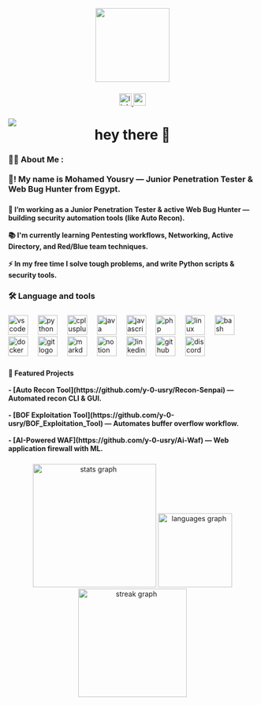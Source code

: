 <div align="center">
  <img height="150" src="https://media1.giphy.com/media/v1.Y2lkPTc5MGI3NjExdm5iaG9zMGExZHhwdjF4MnRvYm90NWIxNm51dzV2dm5yM3lnanp3MyZlcD12MV9pbnRlcm5hbF9naWZfYnlfaWQmY3Q9Zw/2SvePlXEmRak8/giphy.gif"  />
</div>

###

<div align="center">
  <a href="https://www.linkedin.com/in/mohamed-yousry-b8a096266/" target="_blank">
    <img src="https://img.shields.io/static/v1?message=LinkedIn&logo=linkedin&label=&color=0077B5&logoColor=white&labelColor=&style=for-the-badge" height="25" alt="linkedin logo"  />
  </a>
  <a href="mohammedyousriy@gmail.com" target="_blank">
    <img src="https://img.shields.io/static/v1?message=Gmail&logo=gmail&label=&color=D14836&logoColor=white&labelColor=&style=for-the-badge" height="25" alt="gmail logo"  />
  </a>
</div>

###

<img align="left" src="https://visitor-badge.laobi.icu/badge?page_id=y-0-usry.y-0-usry&"  />

###

<h1 align="center">hey there 👋</h1>

###

<h3 align="left">👩‍💻  About Me :<br><br>👋! My name is Mohamed Yousry — Junior Penetration Tester & Web Bug Hunter from Egypt.</h3>

###

<h4 align="left">🔭 I’m working as a Junior Penetration Tester & active Web Bug Hunter — building security automation tools (like Auto Recon).<br><br>📚 I'm currently learning Pentesting workflows, Networking, Active Directory, and Red/Blue team techniques.<br><br>⚡ In my free time I solve tough problems, and write Python scripts & security tools.</h4>

###

<h3 align="left">🛠 Language and tools</h3>

###

<div align="left">
  <img src="https://cdn.jsdelivr.net/gh/devicons/devicon/icons/vscode/vscode-original.svg" height="40" alt="vscode logo"  />
  <img width="12" />
  <img src="https://cdn.jsdelivr.net/gh/devicons/devicon/icons/python/python-original.svg" height="40" alt="python logo"  />
  <img width="12" />
  <img src="https://cdn.jsdelivr.net/gh/devicons/devicon/icons/cplusplus/cplusplus-original.svg" height="40" alt="cplusplus logo"  />
  <img width="12" />
  <img src="https://cdn.jsdelivr.net/gh/devicons/devicon/icons/java/java-original.svg" height="40" alt="java logo"  />
  <img width="12" />
  <img src="https://cdn.jsdelivr.net/gh/devicons/devicon/icons/javascript/javascript-original.svg" height="40" alt="javascript logo"  />
  <img width="12" />
  <img src="https://skillicons.dev/icons?i=php" height="40" alt="php logo"  />
  <img width="12" />
  <img src="https://skillicons.dev/icons?i=linux" height="40" alt="linux logo"  />
  <img width="12" />
  <img src="https://cdn.simpleicons.org/gnubash/4EAA25" height="40" alt="bash logo"  />
  <img width="12" />
  <img src="https://cdn.jsdelivr.net/gh/devicons/devicon/icons/docker/docker-plain-wordmark.svg" height="40" alt="docker logo"  />
  <img width="12" />
  <img src="https://cdn.jsdelivr.net/gh/devicons/devicon/icons/git/git-original.svg" height="40" alt="git logo"  />
  <img width="12" />
  <img src="https://skillicons.dev/icons?i=md" height="40" alt="markdown logo"  />
  <img width="12" />
  <img src="https://skillicons.dev/icons?i=notion" height="40" alt="notion logo"  />
  <img width="12" />
  <img src="https://cdn.jsdelivr.net/gh/devicons/devicon/icons/linkedin/linkedin-original.svg" height="40" alt="linkedin logo"  />
  <img width="12" />
  <img src="https://cdn.jsdelivr.net/gh/devicons/devicon/icons/github/github-original.svg" height="40" alt="github logo"  />
  <img width="12" />
  <img src="https://skillicons.dev/icons?i=discord" height="40" alt="discord logo"  />
</div>

###

<h4 align="left">🚀 Featured Projects<br><br>- [Auto Recon Tool](https://github.com/y-0-usry/Recon-Senpai) — Automated recon CLI & GUI.<br><br>- [BOF Exploitation Tool](https://github.com/y-0-usry/BOF_Exploitation_Tool) — Automates buffer overflow workflow.<br><br>- [AI-Powered WAF](https://github.com/y-0-usry/Ai-Waf) — Web application firewall with ML.</h4>

###

<div align="center">
  <img src="https://github-readme-stats.vercel.app/api?username=y-0-usry&hide_title=false&hide_rank=false&show_icons=true&include_all_commits=true&count_private=true&disable_animations=false&theme=dracula&locale=en&hide_border=false&order=1" height="250" alt="stats graph"  />
  <img src="https://github-readme-stats.vercel.app/api/top-langs?username=y-0-usry&locale=en&hide_title=false&layout=compact&card_width=320&langs_count=5&theme=dracula&hide_border=false&order=2" height="150" alt="languages graph"  />
  <img src="https://streak-stats.demolab.com?user=y-0-usry&locale=en&mode=daily&theme=dark&hide_border=false&border_radius=5&order=3" height="220" alt="streak graph"  />
</div>

###
